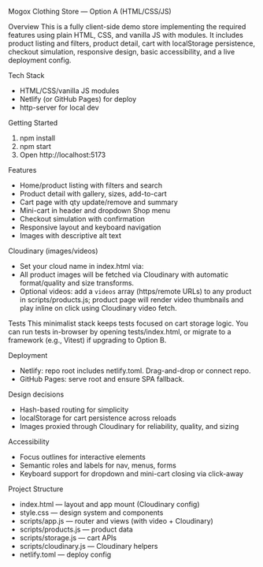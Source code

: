 Mogox Clothing Store — Option A (HTML/CSS/JS)

Overview
This is a fully client-side demo store implementing the required features using plain HTML, CSS, and vanilla JS with modules. It includes product listing and filters, product detail, cart with localStorage persistence, checkout simulation, responsive design, basic accessibility, and a live deployment config.

Tech Stack
- HTML/CSS/vanilla JS modules
- Netlify (or GitHub Pages) for deploy
- http-server for local dev

Getting Started
1. npm install
2. npm start
3. Open http://localhost:5173

Features
- Home/product listing with filters and search
- Product detail with gallery, sizes, add-to-cart
- Cart page with qty update/remove and summary
- Mini-cart in header and dropdown Shop menu
- Checkout simulation with confirmation
- Responsive layout and keyboard navigation
- Images with descriptive alt text

Cloudinary (images/videos)
- Set your cloud name in index.html via:
  <script>window.MOGOX_CLOUDINARY_CLOUD = 'YOUR_CLOUD_NAME';</script>
- All product images will be fetched via Cloudinary with automatic format/quality and size transforms.
- Optional videos: add a `videos` array (https/remote URLs) to any product in scripts/products.js; product page will render video thumbnails and play inline on click using Cloudinary video fetch.

Tests
This minimalist stack keeps tests focused on cart storage logic. You can run tests in-browser by opening tests/index.html, or migrate to a framework (e.g., Vitest) if upgrading to Option B.

Deployment
- Netlify: repo root includes netlify.toml. Drag-and-drop or connect repo.
- GitHub Pages: serve root and ensure SPA fallback.

Design decisions
- Hash-based routing for simplicity
- localStorage for cart persistence across reloads
- Images proxied through Cloudinary for reliability, quality, and sizing

Accessibility
- Focus outlines for interactive elements
- Semantic roles and labels for nav, menus, forms
- Keyboard support for dropdown and mini-cart closing via click-away

Project Structure
- index.html — layout and app mount (Cloudinary config)
- style.css — design system and components
- scripts/app.js — router and views (with video + Cloudinary)
- scripts/products.js — product data
- scripts/storage.js — cart APIs
- scripts/cloudinary.js — Cloudinary helpers
- netlify.toml — deploy config

